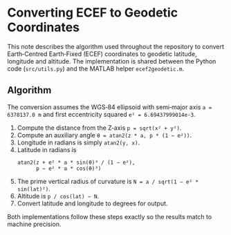 # Converting ECEF to Geodetic Coordinates

This note describes the algorithm used throughout the repository to convert
Earth‑Centred Earth‑Fixed (ECEF) coordinates to geodetic latitude,
longitude and altitude. The implementation is shared between the Python
code (`src/utils.py`) and the MATLAB helper `ecef2geodetic.m`.

## Algorithm

The conversion assumes the WGS‑84 ellipsoid with
semi‑major axis `a = 6378137.0 m` and first eccentricity squared
`e² = 6.69437999014e‑3`.

1. Compute the distance from the Z‑axis
   `p = sqrt(x² + y²)`.
2. Compute an auxiliary angle
   `θ = atan2(z * a, p * (1 − e²))`.
3. Longitude in radians is simply `atan2(y, x)`.
4. Latitude in radians is
   ```
   atan2(z + e² * a * sin(θ)³ / (1 − e²),
         p − e² * a * cos(θ)³)
   ```
5. The prime vertical radius of curvature is
   `N = a / sqrt(1 − e² * sin(lat)²)`.
6. Altitude is `p / cos(lat) − N`.
7. Convert latitude and longitude to degrees for output.

Both implementations follow these steps exactly so the results match to
machine precision.

